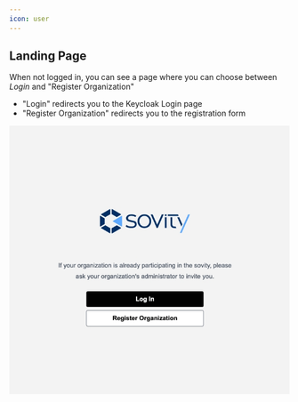 ```yaml
---
icon: user
---
```


## Landing Page

When not logged in, you can see a page where you can choose between _Login_ and "Register Organization"
- "Login" redirects you to the Keycloak Login page
- "Register Organization" redirects you to the registration form

![Landing Page](images/DSPortal-Landing-Page.jpg)
